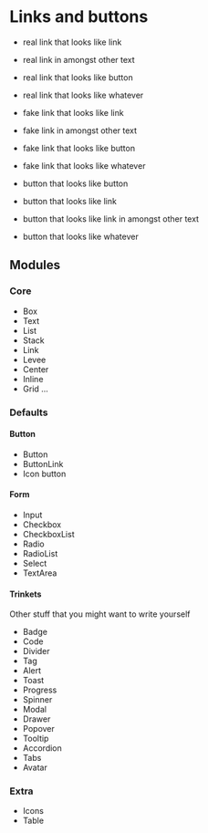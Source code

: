 # Links and buttons

- real link that looks like link <Link />
- real link in amongst other text <Link inline />
- real link that looks like button <ButtonLink href />
- real link that looks like whatever <Link invisible />

- fake link that looks like link
- fake link in amongst other text
- fake link that looks like button
- fake link that looks like whatever

- button that looks like button
- button that looks like link
- button that looks like link in amongst other text
- button that looks like whatever

## Modules

### Core

- Box
- Text
- List
- Stack
- Link
- Levee
- Center
- Inline
- Grid
...

### Defaults

#### Button

- Button
- ButtonLink
- Icon button

#### Form

- Input
- Checkbox
- CheckboxList
- Radio
- RadioList
- Select
- TextArea

#### Trinkets

Other stuff that you might want to write yourself

- Badge
- Code
- Divider
- Tag
- Alert
- Toast
- Progress
- Spinner
- Modal
- Drawer
- Popover
- Tooltip
- Accordion
- Tabs
- Avatar

### Extra

- Icons
- Table
